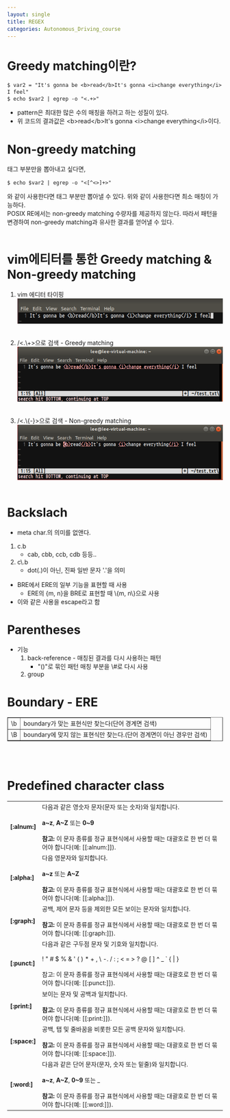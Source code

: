 ```yaml
---
layout: single
title: REGEX
categories: Autonomous_Driving_course
---
```

# Greedy matching이란?
```
$ var2 = "It's gonna be <b>read</b>It's gonna <i>change everything</i> I feel"
$ echo $var2 | egrep -o "<.+>"
```

* pattern은 최대한 많은 수의 매칭을  하려고 하는 성질이 있다.
* 위 코드의 결과값은 <b\>read</b\>It's gonna <i\>change everything</i\>이다.

# Non-greedy matching
태그 부분만을 뽑아내고 싶다면,
```
$ echo $var2 | egrep -o "<[^<>]+>"
```
와 같이 사용한다면 태그 부분만 뽑아낼 수 있다. 위와 같이 사용한다면 최소 매칭이 가능하다.<br>
POSIX RE에서는 non-greedy matching 수량자를 제공하지 않는다. 따라서 패턴을 변경하여 non-greedy matching과 유사한 결과를 얻어낼 수 있다.<br><br>

# vim에티터를 통한 Greedy matching & Non-greedy matching
1. vim 에디터 타이핑<br>
![72.png](../../../images/Autonomous_Driving/Week1/72.png)
<br><br>

2. /<.\\+>으로 검색 - Greedy matching<br>
![73.png](../../../images/Autonomous_Driving/Week1/73.png)
<br><br>

3. /<.\\{-}>으로 검색 - Non-greedy matching<br>
![74.png](../../../images/Autonomous_Driving/Week1/74.png)
<br><br>

# Backslach
* meta char.의 의미를 없앤다.
1. c.b
    * cab, cbb, ccb, cdb 등등..
2. c\\.b
    * dot(.)이 아닌, 진짜 일반 문자 '.'을 의미
* BRE에서 ERE의 일부 기능을 표현할 때 사용
    * ERE의 {m, n}을 BRE로 표현할 때 \\{m, n\\}으로 사용
* 이와 같은 사용을 escape라고 함

# Parentheses
* 기능
    1. back-reference - 매칭된 결과를 다시 사용하는 패턴
        * "()"로 묶인 패턴 매칭 부분을 \\#로 다시 사용
    2. group

# Boundary - ERE
<div class="table_wrap"><table style="border-collapse: collapse; width: 100%;" border="1" data-ke-align="alignLeft">
<tbody>
<tr>
<td>\b</td>
<td>boundary가 맞는 표현식만 찾는다(단어 경계면 검색)</td>
</tr>
<tr>
<td>\B</td>
<td>boundary에 맞지 않는 표현식만 찾는다.(단어 경계면이 아닌 경우만 검색)</td>
</tr>
</tbody>
</table></div>
<br><br>

# Predefined character class
<table>
<tr>
      <td><strong>[:alnum:] </strong></td>
      <td>다음과 같은 영숫자 문자(문자 또는 숫자)와 일치합니다.<br>
      <br>
      <strong>a~z</strong>, <strong>A~Z</strong> 또는 <strong>0~9</strong><br>
      <br>
      <strong>참고: </strong>이 문자 종류를 정규 표현식에서 사용할 때는 대괄호로 한 번 더 묶어야 합니다(예: [[:alnum:]]).</td>
    </tr>
<tr>
      <td><strong>[:alpha:] </strong></td>
      <td>다음 영문자와 일치합니다.<br>
      <br>
      <strong>a~z</strong> 또는 <strong>A~Z</strong><br>
      <br>
      <strong>참고:</strong> 이 문자 종류를 정규 표현식에서 사용할 때는 대괄호로 한 번 더 묶어야 합니다(예: [[:alpha:]]).</td>
    </tr>
<tr>
      <td><strong>[:graph:] </strong></td>
      <td>공백, 제어 문자 등을 제외한 모든 보이는 문자와 일치합니다.<br>
      <br>
      <strong>참고: </strong>이 문자 종류를 정규 표현식에서 사용할 때는 대괄호로 한 번 더 묶어야 합니다(예: [[:graph:]]).</td>
    </tr>
<tr>
      <td><strong>[:punct:] </strong></td>
      <td>다음과 같은 구두점 문자 및 기호와 일치합니다.<br>
      <br>
      ! " # $ % &amp; ' ( ) * + , \ -. / : ; &lt; = &gt; ? @ [ ] ^ _ ` { | }<br>
      <br>
      참고: 이 문자 종류를 정규 표현식에서 사용할 때는 대괄호로 한 번 더 묶어야 합니다(예: [[:punct:]]).</td>
    </tr>
<tr>
      <td><strong>[:print:] </strong></td>
      <td>보이는 문자 및 공백과 일치합니다.<br>
      <br>
      <strong>참고:</strong> 이 문자 종류를 정규 표현식에서 사용할 때는 대괄호로 한 번 더 묶어야 합니다(예: [[:print:]]).</td>
    </tr>
<tr>
      <td><strong>[:space:] </strong></td>
      <td>공백, 탭 및 줄바꿈을 비롯한 모든 공백 문자와 일치합니다.<br>
      <br>
      <strong>참고: </strong>이 문자 종류를 정규 표현식에서 사용할 때는 대괄호로 한 번 더 묶어야 합니다(예: [[:space:]]).</td>
    </tr>
<tr>
      <td><strong>[:word:] </strong></td>
      <td>다음과 같은 단어 문자(문자, 숫자 또는 밑줄)와 일치합니다.<br>
      <br>
      <strong>a~z</strong>, <strong>A~Z</strong>, <strong>0~9</strong> 또는 _<br>
      <br>
      <strong>참고: </strong>이 문자 종류를 정규 표현식에서 사용할 때는 대괄호로 한 번 더 묶어야 합니다(예: [[:word:]]).</td>
    </tr>
</table>

